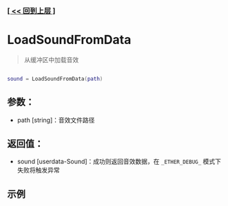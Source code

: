 ### [[ << 回到上层 ]](README.md)

# LoadSoundFromData

> 从缓冲区中加载音效

```lua

sound = LoadSoundFromData(path)

```

## 参数：

+ path [string]：音效文件路径

## 返回值：

+ sound [userdata-Sound]：成功则返回音效数据，在 `_ETHER_DEBUG_` 模式下失败将触发异常

## 示例

```lua

```